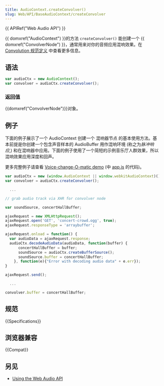 ```yaml
---
title: AudioContext.createConvolver()
slug: Web/API/BaseAudioContext/createConvolver
---
```


{{ APIRef("Web Audio API") }}

{{ domxref("AudioContext") }}的方法 `createConvolver()` 能创建一个 {{ domxref("ConvolverNode") }}，通常用来对你的音频应用混响效果。在 [Convolution 规范定义](https://webaudio.github.io/web-audio-api/#background-3) 中查看更多信息。

## 语法

```js
var audioCtx = new AudioContext();
var convolver = audioCtx.createConvolver();
```

### 返回值

{{domxref("ConvolverNode")}}对象。

## 例子

下面的例子展示了一个 AudioContext 创建一个 混响器节点 的基本使用方法。基本前提是你创建一个包含声音样本的 AudioBuffer 用作混响环境 (称之为*脉冲响应*,) 和在混响器中应用。下面的例子使用了一个简短的示例音乐厅人群效果，所以混响效果应用深度和回声。

更多完整例子请查看 [Voice-change-O-matic demo](https://mdn.github.io/voice-change-o-matic/) (中 [app.js](https://github.com/mdn/voice-change-o-matic/blob/gh-pages/scripts/app.js) 的代码)。

```js
var audioCtx = new (window.AudioContext || window.webkitAudioContext)();
var convolver = audioCtx.createConvolver();

  ...

// grab audio track via XHR for convolver node

var soundSource, concertHallBuffer;

ajaxRequest = new XMLHttpRequest();
ajaxRequest.open('GET', 'concert-crowd.ogg', true);
ajaxRequest.responseType = 'arraybuffer';

ajaxRequest.onload = function() {
  var audioData = ajaxRequest.response;
  audioCtx.decodeAudioData(audioData, function(buffer) {
      concertHallBuffer = buffer;
      soundSource = audioCtx.createBufferSource();
      soundSource.buffer = concertHallBuffer;
    }, function(e){"Error with decoding audio data" + e.err});
}

ajaxRequest.send();

  ...

convolver.buffer = concertHallBuffer;
```

## 规范

{{Specifications}}

## 浏览器兼容

{{Compat}}

## 另见

- [Using the Web Audio API](/zh-CN/docs/Web_Audio_API/Using_Web_Audio_API)
